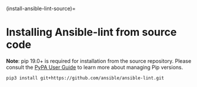 (install-ansible-lint-source)=

# Installing Ansible-lint from source code

**Note**: pip 19.0+ is required for installation from the source repository.
Please consult the [PyPA User Guide] to learn more about managing Pip versions.

```bash
pip3 install git+https://github.com/ansible/ansible-lint.git
```

[installing_from_source]: https://pypi.org/project/pip/
[pip3]: https://pypi.org/project/pip/
[pipx]: https://pypa.github.io/pipx/
[pypa user guide]: https://packaging.python.org/en/latest/tutorials/installing-packages/#ensure-pip-setuptools-and-wheel-are-up-to-date
